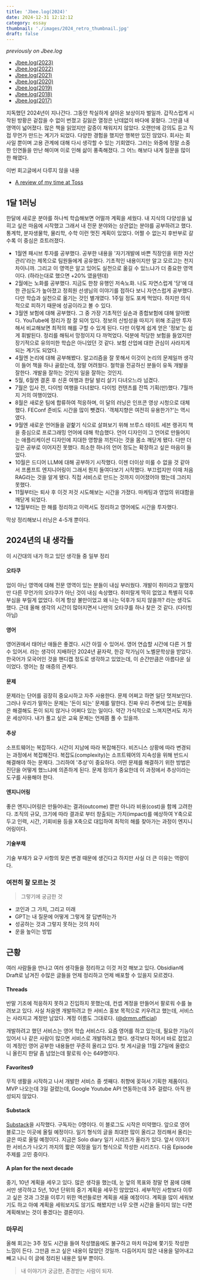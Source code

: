 ```yaml
---
title: 'Jbee.log(2024)'
date: 2024-12-31 12:12:12
category: essay
thumbnail: './images/2024_retro_thumbnail.jpg'
draft: false
---
```


_previously on Jbee.log_

- [Jbee.log(2023)](https://www.jbee.io/articles/essay/Jbee.log(2023))
- [Jbee.log(2022)](https://www.jbee.io/articles/essay/Jbee.log(2022))
- [Jbee.log(2021)](https://www.jbee.io/articles/essay/Jbee.log(2021))
- [Jbee.log(2020)](https://www.jbee.io/articles/essay/Jbee.log(2020))
- [Jbee.log(2019)](https://www.jbee.io/articles/essay/Jbee.log(2019))
- [Jbee.log(2018)](https://www.jbee.io/articles/essay/Jbee.log(2018))
- [Jbee.log(2017)](https://www.jbee.io/articles/essay/Jbee.log(2017))

지독했던 2024년이 지나간다. 그동안 착실하게 살아온 보상이자 벌일까. 갑작스럽게 시작된 방황은 겉잡을 수 없이 번졌고 길잃은 열정은 난데없이 바다에 꽂혔다. 그만큼 내 영역이 넓어졌다. 많은 책을 읽었지만 갈증이 채워지지 않았다. 오랜만에 강의도 듣고 직접 무언가 만드는 계기가 되었다. 다양한 경험을 했지만 행복만 있진 않았다. 회사는 회사일 뿐이며 고용 관계에 대해 다시 생각할 수 있는 기회였다. 그러는 와중에 정말 소중한 인연들을 만난 해이며 이로 인해 삶이 풍족해졌다. 그 어느 해보다 내게 질문을 많이 한 해였다.

이번 회고글에서 다루지 않을 내용
- [A review of my time at Toss](https://jbee.io/articles/career/A%20review%20of%20my%20time%20at%20toss)


## 1달 1러닝
한달에 새로운 분야를 하나씩 학습해보면 어떨까 계획을 세웠다. 내 지식의 다양성을 넓히고 싶은 마음에 시작했고 그래서 내 전문 분야와는 상관없는 분야를 공부하려고 했다. 통계학, 분자생물학, 물리학, 수학 이런 멋진 계획이 있었다. 어쩔 수 없는지 후반부로 갈수록 이 중심은 흐트러졌다.

- 1월엔 패시브 투자를 공부했다. 공부한 내용을 '자기개발에 바쁜 직장인을 위한 자산 관리'라는 제목으로 팀원들에게 공유했다. 기초적인 내용이지만 알고 모르고는 천지 차이니까. 그리고 이 영역은 알고 있어도 실천으로 옮길 수 있느냐가 더 중요한 영역이다. (하라는대로 했으면 +20% 였을텐데)
- 2월에는 노화를 공부했다. 지금도 한창 유행인 저속노화. 나도 자연스럽게 '당'에 대한 관심도가 높아졌고 정희원 선생님의 이야기를 접하다 보니 자연스럽게 공부했다. 다만 학습과 실천으로 옮기는 것인 별개였다. 1주일 정도 포케 먹었다. 하지만 의식적으로 피하기 때문에 성공이라고 볼 수 있다.
- 3월엔 보험에 대해 공부했다. 그 중 가장 기초적인 실손과 종합보험에 대해 알아봤다. YouTube에 정리가 참 잘 되어 있다. 정보의 신빙성을 따지기 위해 조금만 투자해서 비교해보면 최적의 해를 구할 수 있게 된다. 다만 이렇게 쉽게 얻은 '정보'는 쉽게 휘발된다. 정리를 해둬서 망정이지 다 까먹었다. 덕분에 적당한 보험을 들었지만 장기적으로 유의미한 학습은 아니었던 것 같다. 보험 산업에 대한 관심이 사라지게 되는 계기도 되었다.
- 4월엔 논리에 대해 공부해봤다. 알고리즘을 잘 못해서 이것이 논리의 문제일까 생각이 들어 책을 하나 골랐는데, 정말 어려웠다. 철학을 전공하신 분들이 유독 개발을 잘한다. 개발을 잘하는 것인지 일을 잘하는 것인지.
- 5월, 6월엔 결혼 후 신혼 여행과 한달 발리 살기 다녀오느라 넘겼다.
- 7월은 입사 전, 다이빙 여행을 다녀왔다. 다이빙 컨텐츠를 잔뜩 기획(만)했다. 7월까지 거의 여행이었다.
- 8월은 새로운 팀에 합류하여 적응하며, 이 달의 러닝은 인프콘 영상 시청으로 대체했다. FEConf 준비도 시간을 많이 뺏겼다. '객체지향은 여전히 유용한가?'는 역시였다.
- 9월엔 새로운 언어들을 겉핥기 식으로 살펴보기 위해 브루스 테이트 세븐 랭귀지 책을 중심으로 프로그래밍 언어에 대해 학습했다. 언어 디자인이 그 언어로 만들어지는 애플리케이션 디자인에 지대한 영향을 끼친다는 것을 몸소 깨닫게 됐다. 다만 더 깊은 공부로 이어지진 못했다. 최소한 하나의 언어 정도는 확장하고 싶은 마음이 들었다.
- 10월은 드디어 LLM에 대해 공부하기 시작했다. 이젠 더이상 미룰 수 없을 것 같아서 프롬프트 엔지니어링이 그래서 뭔지 들여다보기 시작했다. 부끄럽지만 이때 처음 RAG라는 것을 알게 됐다. 직접 서비스로 만드는 것까지 이어졌어야 했는데 그러지 못했다.
- 11월부터는 퇴사 후 이것 저것 시도해보는 시간을 가졌다. 마케팅과 영업의 위대함을 깨닫게 되었다.
- 12월부터는 한 해를 정리하고 이력서도 정리하고 영어에도 시간을 투자했다.

막상 정리해보니 러닝은 4-5개 뿐이다.

## 2024년의 내 생각들
이 시간대의 내가 하고 있던 생각들 중 일부 정리

#### 오타쿠
업이 아닌 영역에 대해 전문 영역이 있는 분들이 내심 부러웠다. 개발이 취미라고 말했지만 다른 무언가의 오타쿠가 아닌 것이 내심 속상했다. 취미랄게 딱히 없었고 특별히 덕후 부심을 부릴게 없었다. 이게 항상 불만이었고 왜 나는 덕후가 되지 않을까? 라는 생각도 했다. 근데 올해 생각의 시간이 많아지면서 나만의 오타쿠를 하나 찾은 것 같다. (다이빙 아님)

#### 영어
영어권에서 태어난 애들은 좋겠다. 시간 아낄 수 있어서. 영어 연습할 시간에 다른 거 할 수 있어서. 라는 생각이 지배하던 2024년 끝자락, 한강 작가님이 노벨문학상을 받았다. 한국어가 모국어인 것을 핸디캡 정도로 생각하고 있었는데, 이 순간만큼은 아름다운 실이었다. 영어는 참 애증의 관계다.

#### 문제
문제라는 단어를 굉장히 중요시하고 자주 사용한다. 문제 어쩌고 하면 일단 멋져보인다. 그러나 우리가 말하는 문제는 '돈이 되는' 문제를 말한다. 진짜 우리 주변에 있는 문제들은 해결해도 돈이 되지 않거나 어쩌다 있는 일이다. 약간 가식적으로 느껴지면서도 차가운 세상이다. 내가 풀고 싶은 교육 문제는 언제쯤 풀 수 있을까.

#### 추상
소프트웨어는 복잡하다. 시간이 지남에 따라 복잡해진다. 비즈니스 상황에 따라 변경되는 과정에서 복잡해진다. 복잡도(complexity)는 소프트웨어의 지속성을 위해 반드시 해결해야 하는 문제다. 그리하여 '추상'이 중요하다. 어떤 문제를 해결하기 위한 방법은 진단을 어떻게 했느냐에 의존하게 된다. 문제 정의가 중요한데 이 과정에서 추상이라는 도구를 사용해야 한다.

#### 엔지니어링
좋은 엔지니어링은 만들어내는 결과(outcome) 뿐만 아니라 비용(cost)을 함께 고려한다. 조직의 규모, 크기에 따라 결과로 부터 창출되는 가치(impact)를 예상하여 Y축으로 두고 인력, 시간, 기회비용 등을 X축으로 대입하여 최적의 해를 찾아가는 과정이 엔지니어링이다.

#### 기술부채
기술 부채가 요구 사항의 잦은 변경 때문에 생긴다고 하지만 사실 더 큰 이유는 역량이다.

### 여전히 잘 모르는 것

> 그렇기에 궁금한 것

- 코인과 그 가치, 그리고 미래
- GPT는 내 질문에 어떻게 그렇게 잘 답변하는가
- 성공하는 것과 그렇지 못하는 것의 차이
- 운을 높이는 방법

## 근황
여러 사람들을 만나고 여러 생각들을 정리하고 이것 저것 해보고 있다. Obsidian에 Draft로 남겨진 수많은 글들을 언제 정리하고 언제 배포할 수 있을지 모르겠다.

#### Threads
반말 기조에 적응하지 못하고 진입하지 못했는데, 컨셉 계정을 만들어서 팔로워 수를 늘려보고 있다. 사실 처음엔 개발하려고 한 서비스 홍보 목적으로 키우려고 했는데, 서비스는 사라지고 계정만 남았다. 계정 이름도 그대로다. ([@drmm.official](https://threads.net/@drmm.official))

개발하려고 했던 서비스는 영어 학습 서비스다. 요즘 영어를 하고 있는데, 필요한 기능이 있어서 나 같은 사람이 많으면 서비스로 개발하려고 했다. 생각보다 적어서 바로 접었고 이 계정인 영어 공부한 내용들만 꾸준히 올리고 있다. 첫 게시글을 11월 27일에 올렸으니 올린지 한달 좀 넘었는데 팔로워 수는 649명이다.

#### Favorites9
무직 생활을 시작하고 나서 개발한 서비스 중 셋째다. 취향에 꽂혀서 기획한 제품이다. MVP 나오는데 3일 걸렸는데, Google Youtube API 연동하는데 3주 걸렸다. 아직 완성되지 않았다.

#### Substack
[Substack](https://substack.com/@jbee0)을 시작했다. 구독자는 0명이다. 이 블로그도 시작은 미약했다. 앞으로 영어 블로그는 이곳에 올릴 예정이다. 일기 형식의 글을 최대한 많이 올리고 정리해서 올리는 글은 따로 올릴 예정이다. 지금은 Solo diary 일기 시리즈가 올라가 있다. 앞서 이야기한 서비스가 나오기 까지의 짧은 여정을 일기 형식으로 작성한 시리즈다. 다음 Episode 주제를 고민 중이다.

#### A plan for the next decade
중기, 10년 계획을 세우고 있다. 많은 생각을 했는데, 눈 앞의 목표와 정말 먼 꿈에 대해서만 생각하고 5년, 10년 단위의 중기 계획을 세우진 않았었다. 세부적인 사항보다 이루고 싶은 것과 그것을 이루기 위한 액션들로만 계획을 세울 예정이다. 계획을 많이 세워보기도 하고 아예 계획을 세워보지도 않기도 해봤지만 너무 오랜 시간을 들이지 않는 다면 계획해보는 것이 좋겠다는 결론이다.

### 마무리

올해 회고는 3주 정도 시간을 들여 작성했음에도 불구하고 마치 마감에 쫓기듯 작성한 느낌이 든다. 그만큼 쓰고 싶은 내용이 많았던 것일까. 다듬어지지 않은 내용을 덜어내고 빼고 나니 이 글에 정리된 내용은 일부 뿐이다.

> 내 이야기가 궁금한, 존경받는 사람이 되자.
